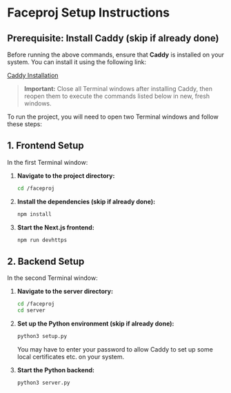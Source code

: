 # Faceproj Setup Instructions

## Prerequisite: Install Caddy (skip if already done)

Before running the above commands, ensure that **Caddy** is installed on your system. You can install it using the following link:

[Caddy Installation](https://webinstall.dev/caddy/)

> **Important:** Close all Terminal windows after installing Caddy, then reopen them to execute the commands listed below in new, fresh windows.

To run the project, you will need to open two Terminal windows and follow these steps:

## 1. Frontend Setup

In the first Terminal window:

1. **Navigate to the project directory:**
    ```bash
    cd /faceproj
    ```

2. **Install the dependencies (skip if already done):**
    ```bash
    npm install
    ```

3. **Start the Next.js frontend:**
    ```bash
    npm run devhttps
    ```

## 2. Backend Setup

In the second Terminal window:

1. **Navigate to the server directory:**
    ```bash
    cd /faceproj
    cd server
    ```

2. **Set up the Python environment (skip if already done):**
    ```bash
    python3 setup.py
    ```

    You may have to enter your password to allow Caddy to set up some local certificates etc. on your system.

3. **Start the Python backend:**
    ```bash
    python3 server.py
    ```
